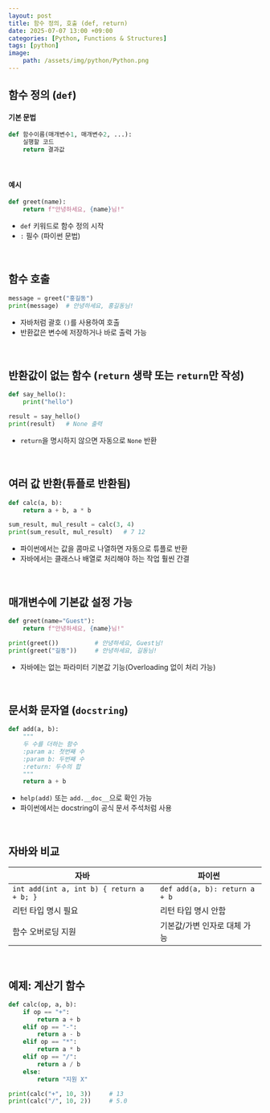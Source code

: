 ```yaml
---
layout: post
title: 함수 정의, 호출 (def, return)
date: 2025-07-07 13:00 +09:00
categories: [Python, Functions & Structures]
tags: [python]
image:
    path: /assets/img/python/Python.png
---
```


## 함수 정의 (`def`)

#### 기본 문법

```python
def 함수이름(매개변수1, 매개변수2, ...):
    실행할 코드
    return 결과값
```

<br>

#### 예시

```python
def greet(name):
    return f"안녕하세요, {name}님!"
```

- `def` 키워드로 함수 정의 시작
- `:` 필수 (파이썬 문법)
  
<br>

## 함수 호출

```python
message = greet("홍길동")
print(message)  # 안녕하세요, 홍길동님!
```

- 자바처럼 괄호 `()`를 사용하여 호출
- 반환값은 변수에 저장하거나 바로 출력 가능

<br>

## 반환값이 없는 함수 (`return` 생략 또는 `return`만 작성)

```python
def say_hello():
    print("hello")
```

```python
result = say_hello()
print(result)   # None 출력
```

- `return`을 명시하지 않으면 자동으로 `None` 반환

<br>

## 여러 값 반환(튜플로 반환됨)

```python
def calc(a, b):
    return a + b, a * b

sum_result, mul_result = calc(3, 4)
print(sum_result, mul_result)   # 7 12
```

- 파이썬에서는 값을 콤마로 나열하면 자동으로 튜플로 반환
- 자바에서는 클래스나 배열로 처리해야 하는 작업 훨씬 간결

<br>

## 매개변수에 기본값 설정 가능

```python
def greet(name="Guest"):
    return f"안녕하세요, {name}님!"

print(greet())          # 안녕하세요, Guest님!
print(greet("길동"))     # 안녕하세요, 길동님!
```

- 자바에는 없는 파라미터 기본값 기능(Overloading 없이 처리 가능)

<br>

## 문서화 문자열 (`docstring`)

```python
def add(a, b):
    """
    두 수를 더하는 함수
    :param a: 첫번째 수
    :param b: 두번째 수
    :return: 두수의 합
    """
    return a + b
```

- `help(add)` 또는 `add.__doc__`으로 확인 가능
- 파이썬에서는 docstring이 공식 문서 주석처럼 사용

<br>

## 자바와 비교

| 자바                                        | 파이썬                           |
| ----------------------------------------- | ----------------------------- |
| `int add(int a, int b) { return a + b; }` | `def add(a, b): return a + b` |
| 리턴 타입 명시 필요                               | 리턴 타입 명시 안함                   |
| 함수 오버로딩 지원                                | 기본값/가변 인자로 대체 가능              |


<br>

## 예제: 계산기 함수

```python
def calc(op, a, b):
    if op == "+":
        return a + b
    elif op == "-":
        return a - b
    elif op == "*":
        return a * b
    elif op == "/":
        return a / b
    else:
        return "지원 X"

print(calc("+", 10, 3))     # 13
print(calc("/", 10, 2))     # 5.0
```


